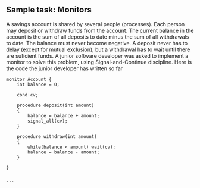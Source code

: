 ## Sample task: Monitors
A savings account is shared by several people (processes). Each person may deposit or withdraw funds from the account. The current balance in the account is the sum of all deposits to date minus the sum of all withdrawals to date. The balance must never become negative. A deposit never has to delay (except for mutual exclusion), but a withdrawal has to wait until there are suficient funds. A junior software developer was asked to implement a monitor to solve this problem, using Signal-and-Continue discipline. Here is the code the junior developer has written so far


````
monitor Account {
    int balance = 0;

    cond cv;

    procedure deposit(int amount) 
    {
        balance = balance + amount;
        signal_all(cv);
    }

    procedure withdraw(int amount) 
    {   
        while(balance < amount) wait(cv);
        balance = balance - amount;
    }

}


```